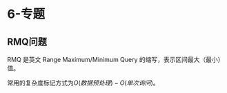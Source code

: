 # 6-专题
## RMQ问题
RMQ 是英文 Range Maximum/Minimum Query 的缩写，表示区间最大（最小）值。

常用的复杂度标记方式为$O(数据预处理)-O(单次询问)$。


